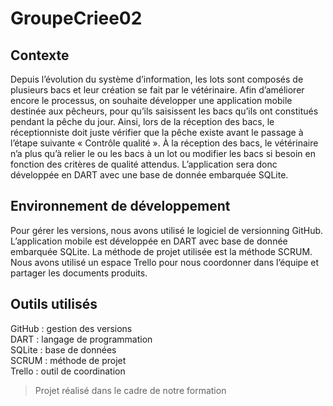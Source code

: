 # GroupeCriee02
## Contexte
Depuis l’évolution du système d’information, les lots sont composés de plusieurs bacs et leur création se fait par le vétérinaire. Afin d’améliorer encore le processus, on souhaite développer une application mobile destinée aux pêcheurs, pour qu’ils saisissent les bacs qu’ils ont constitués pendant la pêche du jour. Ainsi, lors de la réception des bacs, le réceptionniste doit juste vérifier que la pêche existe avant le passage à l’étape suivante « Contrôle qualité ». À la réception des bacs, le vétérinaire n’a plus qu’à relier le ou les bacs à un lot ou modifier les bacs si besoin en fonction des critères de qualité attendus. L’application sera donc développée en DART avec une base de donnée embarquée SQLite.

## Environnement de développement
Pour gérer les versions, nous avons utilisé le logiciel de versionning GitHub. L’application mobile est développée en DART avec base de donnée embarquée SQLite. La méthode de projet utilisée est la méthode SCRUM. Nous avons utilisé un espace Trello pour nous coordonner dans l’équipe et partager les documents produits.

## Outils utilisés
GitHub : gestion des versions\
DART : langage de programmation\
SQLite : base de données\
SCRUM : méthode de projet\
Trello : outil de coordination

> Projet réalisé dans le cadre de notre formation

